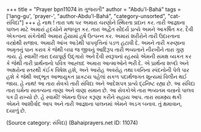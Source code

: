 +++
title = "Prayer bpn11074 in ગુજરાતી"
author = "Abdu'l-Bahá"
tags = ['lang-gu', 'prayer-', "author-Abdu'l-Bahá", "category-unsorted", "cat-સંવિદા"]
+++
હે નાથ ! તારા પથ પર અમારા ચરણોને  સ્થિરતા પ્રદાન કર. તારી આજ્ઞાના પાલન માટે અમારાં હૃદયોને મજબૂત કર. તારા અદ્વૈત સૌદર્ય પ્રત્યે અમને આકર્ષિત કર. દૈવી એકત્વના સંકેતોથી અમારા હૈયામાં હર્ષ ઉત્પન્ન કર. અમારાં શરીરોને તારી ઉદારતાના વસ્ત્રોથી સજાવ. અમારી આંખ આડેથી પાપવૃત્તિનાં પડળ હટાવી દે. અમને તારી કરુણાના અમૃતનું પાન કરાવ કે જેથી બઘા જ જીવનું આદિરૂપ તારી ભવ્યતાને નીરખીને તારા ગુણ ગાય. હે સ્વામી! તારા દયાપૂર્ણ ઉદ્ગારો અને દૈવી સ્વરૂપનાં રહસ્યો એમની સમક્ષ વ્યકત કર કે જેથી તારી પ્રાર્થનાનો પવિત્ર આહ્લાદ અમારા આત્માઓને ભરી દે. એ પ્રાર્થના શબ્દો અને અક્ષરોના સ્તરથી કંઈક વિષેશ હશે, અને આરોહ અવરોહ તથા ઘ્વનિના સ્પંદનોની પેલે પાર હશે કે જેથી અદ્ભૂત આભાયુકત પ્રાકટય પહેલાં સકળ પદાર્થજગત શૂન્યમાં વિલીન થઈ જાય. 
હે નાથ! આ તારા સેવકો તારી સંવિદા અને આદેશપત્ર પ્રત્યે  દ્ઢનિષ્ટ રહ્યા છે. આ સંવિદા તારા ઘર્મના સાતત્યના તાણા અને વાણા સમાન છે. આ સેવકોએ તારા ભવ્યતમ વસ્ત્રનો પાલવ પકડી રાખ્યો છે. હે સ્વામી! એમના ઉપર કરૂણા કરીને સહાય આપ. તારા સામથ્ર્ય થકી એમને આશીર્વાદ આપ અને તારી  આજ્ઞાના પાલનમાં એમને અડગ બનાવ. તું ક્ષમાવાન, દયાળું છે.

(Source category: સંવિદા)
(Bahaiprayers.net ID: 11074)
